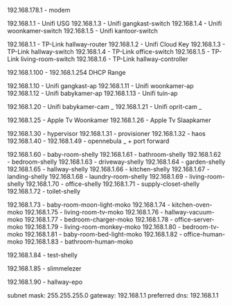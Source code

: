192.168.178.1 - modem

192.168.1.1 - Unifi USG
192.168.1.3 - Unifi gangkast-switch
192.168.1.4 - Unifi woonkamer-switch
192.168.1.5 - Unifi kantoor-switch

192.168.1.1 - TP-Link hallway-router
192.168.1.2 - Unifi Cloud Key
192.168.1.3 - TP-Link hallway-switch
192.168.1.4 - TP-Link office-switch
192.168.1.5 - TP-Link living-room-switch
192.168.1.6 - TP-Link hallway-controller

192.168.1.100 - 192.168.1.254 DHCP Range

192.168.1.10 - Unifi gangkast-ap
192.168.1.11 - Unifi woonkamer-ap
192.168.1.12 - Unifi babykamer-ap
192.168.1.13 - Unifi tuin-ap

192.168.1.20 - Unifi babykamer-cam _
192.168.1.21 - Unifi oprit-cam _

192.168.1.25 - Apple Tv Woonkamer
192.168.1.26 - Apple Tv Slaapkamer

192.168.1.30 - hypervisor
192.168.1.31 - provisioner
192.168.1.32 - haos
192.168.1.40 - 192.168.1.49 - opennebula \_ + port forward

192.168.1.60 - baby-room-shelly
192.168.1.61 - bathroom-shelly
192.168.1.62 - bedroom-shelly
192.168.1.63 - driveway-shelly
192.168.1.64 - garden-shelly
192.168.1.65 - hallway-shelly
192.168.1.66 - kitchen-shelly
192.168.1.67 - landing-shelly
192.168.1.68 - laundry-room-shelly
192.168.1.69 - living-room-shelly
192.168.1.70 - office-shelly
192.168.1.71 - supply-closet-shelly
192.168.1.72 - toilet-shelly

192.168.1.73 - baby-room-moon-light-moko
192.168.1.74 - kitchen-oven-moko
192.168.1.75 - living-room-tv-moko
192.168.1.76 - hallway-vacuum-moko
192.168.1.77 - bedroom-charger-moko
192.168.1.78 - office-server-moko
192.168.1.79 - living-room-monkey-moko
192.168.1.80 - bedroom-tv-moko
192.168.1.81 - baby-room-bed-light-moko
192.168.1.82 - office-human-moko
192.168.1.83 - bathroom-human-moko

192.168.1.84 - test-shelly

192.168.1.85 - slimmelezer

192.168.1.90 - hallway-epo

subnet mask: 255.255.255.0
gateway: 192.168.1.1
preferred dns: 192.168.1.1
